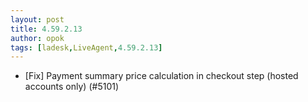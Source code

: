 ```yaml
---
layout: post
title: 4.59.2.13
author: opok
tags: [ladesk,LiveAgent,4.59.2.13]
---
```


- [Fix] Payment summary price calculation in checkout step (hosted accounts only) (#5101) 
